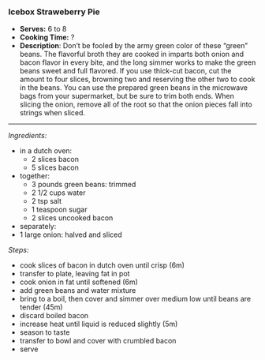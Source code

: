 ### Icebox Straweberry Pie

* **Serves:** 6 to 8
* **Cooking Time:** ?
* **Description**:
 Don’t be fooled by the army green color of these “green” beans. The flavorful broth they are cooked in imparts both onion and bacon flavor in every bite, and the long simmer works to make the green beans sweet and full flavored. If you use thick-cut bacon, cut the amount to four slices, browning two and reserving the other two to cook in the beans. You can use the prepared green beans in the microwave bags from your supermarket, but be sure to trim both ends. When slicing the onion, remove all of the root so that the onion pieces fall into strings when sliced.


-----
*Ingredients:*
* in a dutch oven:
  * 2 slices bacon
  * 5 slices bacon
* together:
  * 3 pounds green beans: trimmed
  * 2 1/2 cups water
  * 2 tsp salt
  * 1 teaspoon sugar
  * 2 slices uncooked bacon
* separately:
* 1 large onion: halved and sliced



*Steps:*
* cook slices of bacon in dutch oven until crisp (6m)
* transfer to plate, leaving fat in pot
* cook onion in fat until softened (6m)
* add green beans and water mixture
* bring to a boil, then cover and simmer over medium low until beans are tender (45m)
* discard boiled bacon
* increase heat until liquid is reduced slightly (5m)
* season to taste
* transfer to bowl and cover with crumbled bacon
* serve
